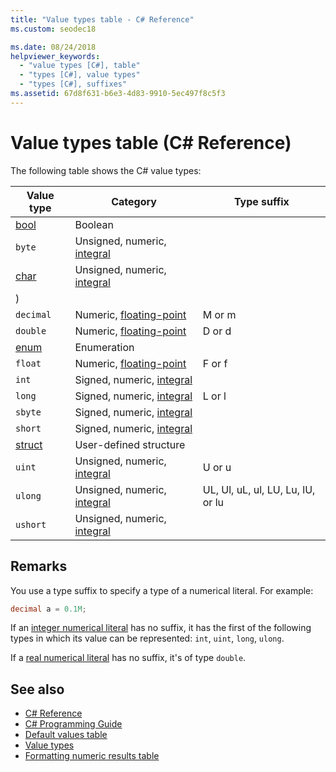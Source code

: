 ```yaml
---
title: "Value types table - C# Reference"
ms.custom: seodec18

ms.date: 08/24/2018
helpviewer_keywords: 
  - "value types [C#], table"
  - "types [C#], value types"
  - "types [C#], suffixes"
ms.assetid: 67d8f631-b6e3-4d83-9910-5ec497f8c5f3
---
```

# Value types table (C# Reference)

The following table shows the C# value types:

|Value type|Category|Type suffix|
|----------------|--------------|-----------------|
|[bool](bool.md)|Boolean||
|`byte`|Unsigned, numeric, [integral](../builtin-types/integral-numeric-types.md)||
|[char](char.md)|Unsigned, numeric, [integral](../builtin-types/integral-numeric-types.md)
)||
|`decimal`|Numeric, [floating-point](../builtin-types/floating-point-numeric-types.md)|M or m|
|`double`|Numeric, [floating-point](../builtin-types/floating-point-numeric-types.md)|D or d|
|[enum](enum.md)|Enumeration||
|`float`|Numeric, [floating-point](../builtin-types/floating-point-numeric-types.md)|F or f|
|`int`|Signed, numeric, [integral](../builtin-types/integral-numeric-types.md)||
|`long`|Signed, numeric, [integral](../builtin-types/integral-numeric-types.md)|L or l|
|`sbyte`|Signed, numeric, [integral](../builtin-types/integral-numeric-types.md)||
|`short`|Signed, numeric, [integral](../builtin-types/integral-numeric-types.md)||
|[struct](struct.md)|User-defined structure||
|`uint`|Unsigned, numeric, [integral](../builtin-types/integral-numeric-types.md)|U or u|
|`ulong`|Unsigned, numeric, [integral](../builtin-types/integral-numeric-types.md)|UL, Ul, uL, ul, LU, Lu, lU, or lu|
|`ushort`|Unsigned, numeric, [integral](../builtin-types/integral-numeric-types.md)||

## Remarks

You use a type suffix to specify a type of a numerical literal. For example:

```csharp
decimal a = 0.1M;
```

If an [integer numerical literal](~/_csharplang/spec/lexical-structure.md#integer-literals) has no suffix, it has the first of the following types in which its value can be represented: `int`, `uint`, `long`, `ulong`.

If a [real numerical literal](~/_csharplang/spec/lexical-structure.md#real-literals) has no suffix, it's of type `double`.

## See also

- [C# Reference](../index.md)
- [C# Programming Guide](../../programming-guide/index.md)
- [Default values table](default-values-table.md)
- [Value types](value-types.md)
- [Formatting numeric results table](formatting-numeric-results-table.md)
